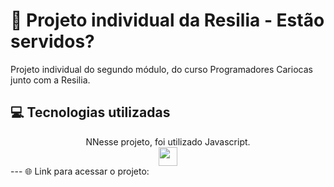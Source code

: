 # 📔 Projeto individual da Resilia - Estão servidos?
Projeto individual do segundo módulo, do curso Programadores Cariocas junto com a Resilia.

## 💻 Tecnologias utilizadas
<div align="center" style="display: inline_block">
NNesse projeto, foi utilizado Javascript.
<br>
<img align="center" height="30" width="30" src="https://img.shields.io/badge/JavaScript-F7DF1E?style=for-the-badge&logo=javascript&logoColor=black">
</div>
---          
🌐 Link para acessar o projeto: 
